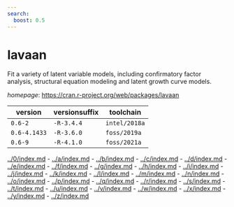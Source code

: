 ```yaml
---
search:
  boost: 0.5
---
```

# lavaan

Fit a variety of latent variable models, including confirmatory factor analysis, structural  equation modeling and latent growth curve models.

*homepage*: <https://cran.r-project.org/web/packages/lavaan>

version | versionsuffix | toolchain
--------|---------------|----------
``0.6-2`` | ``-R-3.4.4`` | ``intel/2018a``
``0.6-4.1433`` | ``-R-3.6.0`` | ``foss/2019a``
``0.6-9`` | ``-R-4.1.0`` | ``foss/2021a``

[../0/index.md](0) - [../a/index.md](a) - [../b/index.md](b) - [../c/index.md](c) - [../d/index.md](d) - [../e/index.md](e) - [../f/index.md](f) - [../g/index.md](g) - [../h/index.md](h) - [../i/index.md](i) - [../j/index.md](j) - [../k/index.md](k) - [../l/index.md](l) - [../m/index.md](m) - [../n/index.md](n) - [../o/index.md](o) - [../p/index.md](p) - [../q/index.md](q) - [../r/index.md](r) - [../s/index.md](s) - [../t/index.md](t) - [../u/index.md](u) - [../v/index.md](v) - [../w/index.md](w) - [../x/index.md](x) - [../y/index.md](y) - [../z/index.md](z)

